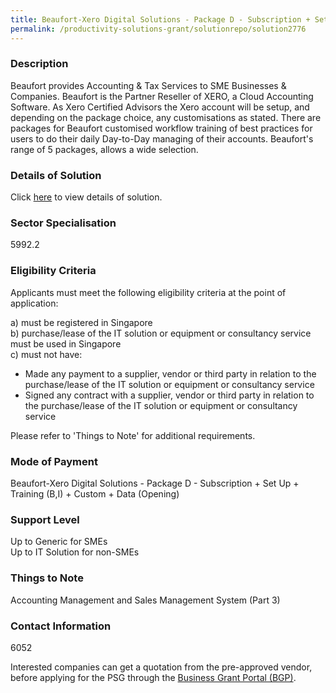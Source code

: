 ```yaml
---
title: Beaufort-Xero Digital Solutions - Package D - Subscription + Set Up + Training (B,I) + Custom + Data (Opening)
permalink: /productivity-solutions-grant/solutionrepo/solution2776
---
```


### Description

Beaufort provides Accounting & Tax Services to SME Businesses & Companies. Beaufort is the Partner Reseller of XERO, a Cloud Accounting Software.
As Xero Certified Advisors the Xero account will be setup, and depending on the package choice, any customisations as stated. There are packages for Beaufort customised workflow training of best practices for users to do their daily Day-to-Day managing of their accounts. 
Beaufort's range of 5 packages, allows a wide selection.

### Details of Solution

Click <a href='Beaufort Tax Consultants Pte Ltd' target='_blank' rel='noopener'>here</a> to view details of solution.

### Sector Specialisation

 5992.2 

### Eligibility Criteria

Applicants must meet the following eligibility criteria at the point of application:

a) must be registered in Singapore <br>
b) purchase/lease of the IT solution or equipment or consultancy service must be used in Singapore <br>
c) must not have:
- Made any payment to a supplier, vendor or third party in relation to the purchase/lease of the IT solution or equipment or consultancy service
- Signed any contract with a supplier, vendor or third party in relation to the purchase/lease of the IT solution or equipment or consultancy service

Please refer to 'Things to Note' for additional requirements.

### Mode of Payment
Beaufort-Xero Digital Solutions - Package D - Subscription + Set Up + Training (B,I) + Custom + Data (Opening)

### Support Level
Up to Generic for SMEs <br>
Up to IT Solution for non-SMEs

### Things to Note
Accounting Management and Sales Management System (Part 3)

### Contact Information
6052

Interested companies can get a quotation from the pre-approved vendor, before applying for the PSG through the <a target='_blank' rel='noopener' href='https://www.businessgrants.gov.sg/'>Business Grant Portal (BGP)</a>.
